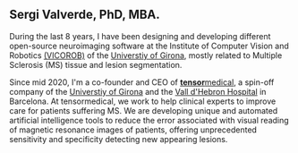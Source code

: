 ## Sergi Valverde, PhD, MBA. 

During the last 8 years, I have been designing
and developing different open-source neuroimaging software at the
Institute of Computer Vision and Robotics
[(VICOROB)](www.vicorob.udg.edu) of the [Universtiy of Girona](www.udg.edu), mostly related to Multiple
Sclerosis (MS) tissue and lesion segmentation.

Since mid 2020, I'm a co-founder and CEO of
[**tensor**medical](www.tensormedical.ai), a spin-off company of the
[Universtiy of Girona](www.udg.edu) and the [Vall d'Hebron
Hospital](www.vhir.org) in Barcelona. At tensormedical, we work to
help clinical experts to improve care for patients suffering MS. We are developing unique and automated artificial
intelligence tools to reduce the error associated with visual reading
of magnetic resonance images of patients, offering unprecedented
sensitivity and specificity detecting new appearing lesions.
